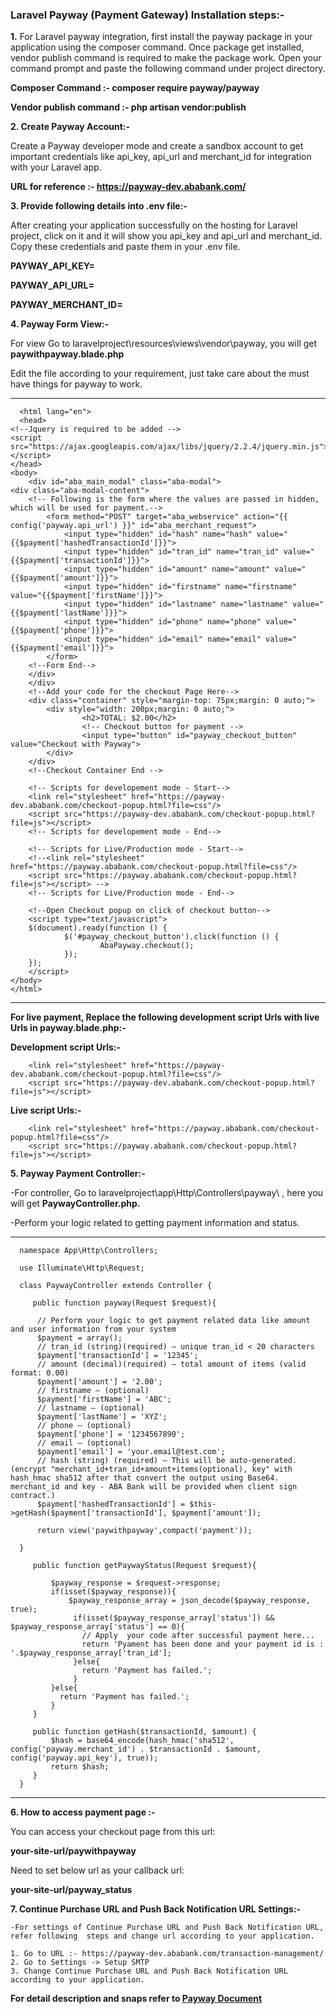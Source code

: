 
### **Laravel Payway (Payment Gateway) Installation steps:-**

**1.** For Laravel payway integration, first install the payway package in your application  using the composer command. Once package get installed, vendor publish command is required to make the package work. Open your command prompt and paste the following command under project directory.
   
**Composer Command :-  composer require payway/payway** 

**Vendor publish command :- php artisan vendor:publish**

**2. Create Payway Account:-**
     
Create a Payway developer mode and create a sandbox account to get important credentials like  api_key, api_url and merchant_id for integration with your Laravel app.

**URL for reference :- https://payway-dev.ababank.com/**

**3. Provide following details into .env file:-** 

After creating your application successfully on the hosting for Laravel project, click on it and it will show you api_key and api_url and merchant_id. Copy these credentials and paste them in your .env file.

**PAYWAY_API_KEY=**

**PAYWAY_API_URL=**

**PAYWAY_MERCHANT_ID=**
     
**4. Payway Form View:-**

For view Go to  laravelproject\resources\views\vendor\payway\, you will get **paywithpayway.blade.php**

Edit the file according to your requirement, just take care about the must have things for payway to work.

-----------------------------------------------------------------------------------------------

      <html lang="en">
      <head>
	<!--Jquery is required to be added -->
	<script src="https://ajax.googleapis.com/ajax/libs/jquery/2.2.4/jquery.min.js"></script>
	</head>
	<body>
    	<div id="aba_main_modal" class="aba-modal">		
	<div class="aba-modal-content">
    	<!-- Following is the form where the values are passed in hidden, which will be used for payment.-->
            <form method="POST" target="aba_webservice" action="{{ config('payway.api_url') }}" id="aba_merchant_request">
                <input type="hidden" id="hash" name="hash" value="{{$payment['hashedTransactionId']}}">
                <input type="hidden" id="tran_id" name="tran_id" value="{{$payment['transactionId']}}">
                <input type="hidden" id="amount" name="amount" value="{{$payment['amount']}}">
                <input type="hidden" id="firstname" name="firstname" value="{{$payment['firstName']}}">
                <input type="hidden" id="lastname" name="lastname" value="{{$payment['lastName']}}">
                <input type="hidden" id="phone" name="phone" value="{{$payment['phone']}}">
                <input type="hidden" id="email" name="email" value="{{$payment['email']}}">
            </form>
    	<!--Form End-->        
        </div>
    	</div>
    	<!--Add your code for the checkout Page Here-->
    	<div class="container" style="margin-top: 75px;margin: 0 auto;">
            <div style="width: 200px;margin: 0 auto;">
                    <h2>TOTAL: $2.00</h2>
                    <!-- Checkout button for payment -->
                    <input type="button" id="payway_checkout_button" value="Checkout with Payway">
            </div>
    	</div>
    	<!--Checkout Container End -->

    	<!-- Scripts for developement mode - Start-->
    	<link rel="stylesheet" href="https://payway-dev.ababank.com/checkout-popup.html?file=css"/>
    	<script src="https://payway-dev.ababank.com/checkout-popup.html?file=js"></script>
    	<!-- Scripts for developement mode - End-->
    
    	<!-- Scripts for Live/Production mode - Start-->
    	<!--<link rel="stylesheet" href="https://payway.ababank.com/checkout-popup.html?file=css"/>
		<script src="https://payway.ababank.com/checkout-popup.html?file=js"></script> -->
    	<!-- Scripts for Live/Production mode - End-->
    
    	<!--Open Checkout popup on click of checkout button-->
    	<script type="text/javascript">
        $(document).ready(function () {
                $('#payway_checkout_button').click(function () {
                        AbaPayway.checkout();
                });
        });
    	</script>   
	</body>
	</html>
--------------------------------------------------------------------------------------------------

**For live payment, Replace the following development script Urls with live Urls in payway.blade.php:-**
     
**Development script Urls:-**

        <link rel="stylesheet" href="https://payway-dev.ababank.com/checkout-popup.html?file=css"/>
        <script src="https://payway-dev.ababank.com/checkout-popup.html?file=js"></script>

**Live script Urls:-**

        <link rel="stylesheet" href="https://payway.ababank.com/checkout-popup.html?file=css"/>
        <script src="https://payway.ababank.com/checkout-popup.html?file=js"></script>
        
**5. Payway Payment Controller:-**
     
-For controller, Go to laravelproject\app\Http\Controllers\payway\ , here you will get **PaywayController.php.**

-Perform your logic related to getting payment information and status.    
     
--------------------------------------------------------------------------------------------

      namespace App\Http\Controllers;
 
      use Illuminate\Http\Request;
 
      class PaywayController extends Controller {
 
         public function payway(Request $request){
    
          // Perform your logic to get payment related data like amount and user information from your system
          $payment = array();
          // tran_id (string)(required) – unique tran_id < 20 characters 
          $payment['transactionId'] = '12345'; 
          // amount (decimal)(required) – total amount of items (valid format: 0.00) 
          $payment['amount'] = '2.00';  
          // firstname – (optional) 
          $payment['firstName'] = 'ABC';    
          // lastname – (optional) 
          $payment['lastName'] = 'XYZ';  
          // phone – (optional)
          $payment['phone'] = '1234567890'; 
          // email – (optional) 
          $payment['email'] = 'your.email@test.com';   
          // hash (string) (required) – This will be auto-generated. (encrypt "merchant_id+tran_id+amount+items(optional), key" with hash_hmac sha512 after that convert the output using Base64. merchant_id and key - ABA Bank will be provided when client sign contract.)
          $payment['hashedTransactionId'] = $this->getHash($payment['transactionId'], $payment['amount']);  

          return view('paywithpayway',compact('payment'));
 
      }
 
         public function getPaywayStatus(Request $request){        
      
             $payway_response = $request->response;
             if(isset($payway_response)){
                 $payway_response_array = json_decode($payway_response, true);
                  if(isset($payway_response_array['status']) && $payway_response_array['status'] == 0){
                    // Apply  your code after successful payment here... 
                    return 'Pyament has been done and your payment id is : '.$payway_response_array['tran_id'];
                  }else{
                    return 'Payment has failed.';
                  }
             }else{
               return 'Payment has failed.';
             }
         }
   
         public function getHash($transactionId, $amount) {      
             $hash = base64_encode(hash_hmac('sha512', config('payway.merchant_id') . $transactionId . $amount, config('payway.api_key'), true));
	         return $hash;
         }
      }
---------------------------------------------------------------------------------
    
**6. How to access payment page :-**

You can access your checkout page from this url:

**your-site-url/paywithpayway**

Need to set below url as your callback url:

**your-site-url/payway_status**

    
**7. Continue Purchase URL and Push Back Notification URL Settings:-**

    -For settings of Continue Purchase URL and Push Back Notification URL, refer following  steps and change url according to your application.
    
    1. Go to URL :- https://payway-dev.ababank.com/transaction-management/
    2. Go to Settings -> Setup SMTP
    3. Change Continue Purchase URL and Push Back Notification URL according to your application.
    
**For detail description and snaps refer to [Payway Document](https://github.com/shah-shreya/payway-test-package/blob/master/PaywayDocument.docx)**  












 


